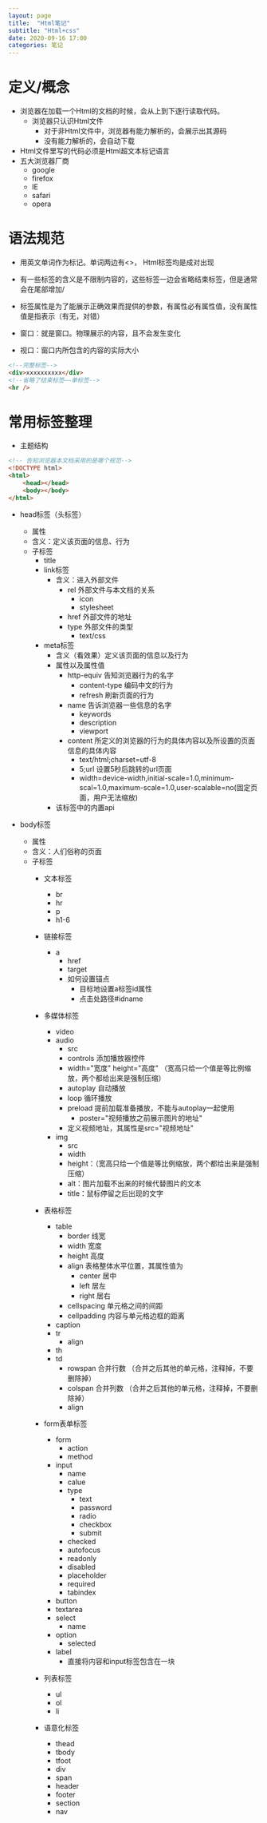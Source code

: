 ```yaml
---
layout: page
title:  "Html笔记"
subtitle: "Html+css"
date: 2020-09-16 17:00
categories: 笔记
---
```


# 定义/概念
- 浏览器在加载一个Html的文档的时候，会从上到下逐行读取代码。
    - 浏览器只认识Html文件
        - 对于非Html文件中，浏览器有能力解析的，会展示出其源码
        - 没有能力解析的，会自动下载
- Html文件里写的代码必须是Html超文本标记语言
- 五大浏览器厂商
    - google
    - firefox
    - IE
    - safari
    - opera

# 语法规范
- 用英文单词作为标记。单词两边有<>， Html标签均是成对出现
- 有一些标签的含义是不限制内容的，这些标签一边会省略结束标签，但是通常会在尾部增加/
- 标签属性是为了能展示正确效果而提供的参数，有属性必有属性值，没有属性值是指表示（有无，对错）

- 窗口：就是窗口。物理展示的内容，且不会发生变化
- 视口：窗口内所包含的内容的实际大小


````html
<!--完整标签-->
<div>xxxxxxxxxx</div>
<!--省略了结束标签——单标签-->
<hr />
````

# 常用标签整理
- 主题结构
````html
<!-- 告知浏览器本文档采用的是哪个规范-->
<!DOCTYPE html>
<html>
    <head></head>
    <body></body>
</html>
````

- head标签（头标签）
    - 属性
    - 含义：定义该页面的信息、行为
    - 子标签
        - title
        - link标签
            - 含义：进入外部文件
                - rel 外部文件与本文档的关系
                    - icon
                    - stylesheet
                - href 外部文件的地址
                - type 外部文件的类型
                    - text/css
        - meta标签
            - 含义（看效果）定义该页面的信息以及行为
            - 属性以及属性值
                - http-equiv 告知浏览器行为的名字
                    - content-type 编码中文的行为
                    - refresh 刷新页面的行为
                - name 告诉浏览器一些信息的名字
                    - keywords
                    - description
                    - viewport
                - content 所定义的浏览器的行为的具体内容以及所设置的页面信息的具体内容
                    - text/html;charset=utf-8
                    - 5;url 设置5秒后跳转的url页面
                    - width=device-width,initial-scale=1.0,minimum-scal=1.0,maximum-scale=1.0,user-scalable=no(固定页面，用户无法缩放)
            - 该标签中的内置api

- body标签
    - 属性
    - 含义：人们俗称的页面
    - 子标签
        - 文本标签
            - br
            - hr
            - p
            - h1-6
        - 链接标签
            - a
                - href
                - target
                - 如何设置锚点
                    - 目标地设置a标签id属性
                    - 点击处路径#idname
        - 多媒体标签
            - video
            - audio
                - src
                - controls 添加播放器控件
                - width="宽度" height="高度" （宽高只给一个值是等比例缩放，两个都给出来是强制压缩）
                - autoplay 自动播放
                - loop 循环播放
                - preload 提前加载准备播放，不能与autoplay一起使用
                    - poster="视频播放之前展示图片的地址"
                - 定义视频地址，其属性是src="视频地址"
            - img
                - src
                - width
                - height：（宽高只给一个值是等比例缩放，两个都给出来是强制压缩）
                - alt：图片加载不出来的时候代替图片的文本
                - title：鼠标停留之后出现的文字
        - 表格标签
            - table
                - border 线宽
                - width 宽度
                - height 高度
                - align 表格整体水平位置，其属性值为
                    - center 居中
                    - left 居左
                    - right 居右
                - cellspacing 单元格之间的间距
                - cellpadding 内容与单元格边框的距离
            - caption
            - tr
                - align
            - th
            - td
                - rowspan 合并行数 （合并之后其他的单元格，注释掉，不要删除掉）
                - colspan  合并列数 （合并之后其他的单元格，注释掉，不要删除掉）
                - align 
                
        - form表单标签
            - form
                - action
                - method
            - input
                - name
                - calue
                - type
                    - text
                    - password
                    - radio
                    - checkbox
                    - submit
                - checked
                - autofocus
                - readonly
                - disabled
                - placeholder
                - required
                - tabindex
            - button
            - textarea
            - select
                - name
            - option
                - selected
            - label
                - 直接将内容和input标签包含在一块
        - 列表标签
            - ul
            - ol
            - li
        - 语意化标签
            - thead
            - tbody
            - tfoot
            - div
            - span
            - header
            - footer
            - section
            - nav

